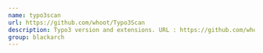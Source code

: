 ```yaml
---
name: typo3scan
url: https://github.com/whoot/Typo3Scan
description: Typo3 version and extensions. URL : https://github.com/whoot/Typo3Scan Groups : blackarch blackarch-webapp blackarch-scanner
group: blackarch
---
```

